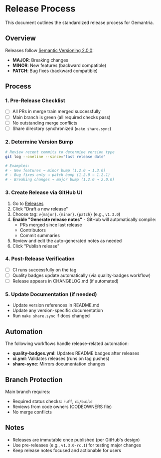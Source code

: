 # Release Process

This document outlines the standardized release process for Gemantria.

## Overview

Releases follow [Semantic Versioning 2.0.0](https://semver.org/):
- **MAJOR**: Breaking changes
- **MINOR**: New features (backward compatible)
- **PATCH**: Bug fixes (backward compatible)

## Process

### 1. Pre-Release Checklist
- [ ] All PRs in merge train merged successfully
- [ ] Main branch is green (all required checks pass)
- [ ] No outstanding merge conflicts
- [ ] Share directory synchronized (`make share.sync`)

### 2. Determine Version Bump
```bash
# Review recent commits to determine version type
git log --oneline --since="last release date"

# Examples:
# - New features → minor bump (1.2.0 → 1.3.0)
# - Bug fixes only → patch bump (1.2.0 → 1.2.1)
# - Breaking changes → major bump (1.2.0 → 2.0.0)
```

### 3. Create Release via GitHub UI

1. Go to [Releases](https://github.com/mccoy/Gemantria.v2/releases)
2. Click "Draft a new release"
3. Choose tag: `v{major}.{minor}.{patch}` (e.g., `v1.3.0`)
4. **Enable "Generate release notes"** - GitHub will automatically compile:
   - PRs merged since last release
   - Contributors
   - Commit summaries
5. Review and edit the auto-generated notes as needed
6. Click "Publish release"

### 4. Post-Release Verification
- [ ] CI runs successfully on the tag
- [ ] Quality badges update automatically (via quality-badges workflow)
- [ ] Release appears in CHANGELOG.md (if automated)

### 5. Update Documentation (if needed)
- Update version references in README.md
- Update any version-specific documentation
- Run `make share.sync` if docs changed

## Automation

The following workflows handle release-related automation:

- **quality-badges.yml**: Updates README badges after releases
- **ci.yml**: Validates releases (runs on tag pushes)
- **share-sync**: Mirrors documentation changes

## Branch Protection

Main branch requires:
- Required status checks: `ruff`, `ci/build`
- Reviews from code owners (CODEOWNERS file)
- No merge conflicts

## Notes

- Releases are immutable once published (per GitHub's design)
- Use pre-releases (e.g., `v1.3.0-rc.1`) for testing major changes
- Keep release notes focused and actionable for users
